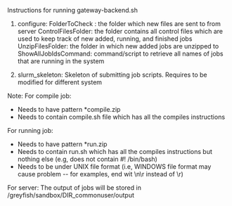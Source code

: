 Instructions for running gateway-backend.sh
1. configure:
FolderToCheck : the folder which new files are sent to from server
ControlFilesFolder: the folder contains all control files which are used to keep track of new added, running, and finished jobs
UnzipFilesFolder: the folder in which new added jobs are unzipped to
ShowAllJobIdsCommand: command/script to retrieve all names of jobs that are running in the system

2. slurm_skeleton:
Skeleton of submitting job scripts. Requires to be modified for different system


Note:
For compile job:
- Needs to have pattern *compile.zip
- Needs to contain compile.sh file which has all the compiles instructions

For running job:
- Needs to have pattern *run.zip
- Needs to contain run.sh which has all the compiles instructions but nothing else (e.g, does not contain #! /bin/bash)
- Needs to be under UNIX file format (i.e, WINDOWS file format may cause problem -- for examples, end wit \n\r instead of \r)

For server:
The output of jobs will be stored in /greyfish/sandbox/DIR_commonuser/output

